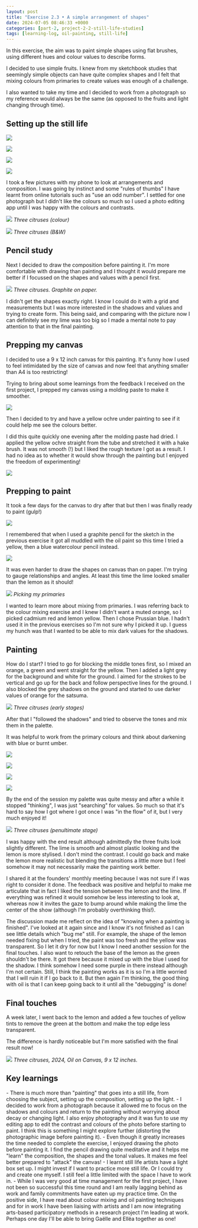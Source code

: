 ```yaml
---
layout: post
title: "Exercise 2.3 • A simple arrangement of shapes"
date: 2024-07-05 08:46:33 +0000
categories: [part-2, project-2-2-still-life-studies]
tags: [learning-log, oil-painting, still-life]
---
```


In this exercise, the aim was to paint simple shapes using flat brushes, using different hues and colour values to describe forms.

I decided to use simple fruits. I knew from my sketchbook studies that seemingly simple objects can have quite complex shapes and I felt that mixing colours from primaries to create values was enough of a challenge.

I also wanted to take my time and I decided to work from a photograph so my reference would always be the same (as opposed to the fruits and light changing through time).

<!-- wp:heading {"className":"wp-block-heading"} -->
## Setting up the still life 
<!-- /wp:heading --><!-- wp:gallery {"linkTo":"none"} -->
<!-- wp:image {"id":865} -->
![](/oca-foundation-painting-log/assets/images/img-4981.jpg)
<!-- wp:image {"id":863} -->
![](/oca-foundation-painting-log/assets/images/img-4978.jpg)

![](/oca-foundation-painting-log/assets/images/img-4976.jpg)
<!-- wp:image {"id":864} -->
![](/oca-foundation-painting-log/assets/images/img-4974.jpg)

<!-- /wp:gallery -->

I took a few pictures with my phone to look at arrangements and composition. I was going by instinct and some "rules of thumbs" I have learnt from online tutorials such as "use an odd number". I settled for one photograph but I didn't like the colours so much so I used a photo editing app until I was happy with the colours and contrasts.

![](/assets/images/img-0095-1-png)
_Three citruses (colour)_
<!-- wp:group {"layout":{"type":"flex","flexWrap":"nowrap"}} -->

![](/oca-foundation-painting-log/assets/images/img-4982-jpg-1.jpg)
_Three citruses (B&W)_

<!-- /wp:group --><!-- wp:heading {"className":"wp-block-heading"} -->
## Pencil study
<!-- /wp:heading -->

Next I decided to draw the composition before painting it. I'm more comfortable with drawing than painting and I thought it would prepare me better if I focussed on the shapes and values with a pencil first.

[![](/oca-foundation-painting-log/assets/images/2024-06-03-083550-1.jpg)](https://spaces.oca.ac.uk/gaellelog/wp-content/uploads/sites/5355/2024/06/2024-06-03_083550-1.jpg)
_Three citruses. Graphite on paper._

I didn't get the shapes exactly right. I know I could do it with a grid and measurements but I was more interested in the shadows and values and trying to create form. This being said, and comparing with the picture now I can definitely see my lime was too big so I made a mental note to pay attention to that in the final painting.

<!-- wp:heading {"className":"wp-block-heading"} -->
## Prepping my canvas
<!-- /wp:heading -->

I decided to use a 9 x 12 inch canvas for this painting. It's funny how I used to feel intimidated by the size of canvas and now feel that anything smaller than A4 is too restricting!

Trying to bring about some learnings from the feedback I received on the first project, I prepped my canvas using a molding paste to make it smoother.

![](/oca-foundation-painting-log/assets/images/img-4988.jpg)

Then I decided to try and have a yellow ochre under painting to see if it could help me see the colours better.

I did this quite quickly one evening after the molding paste had dried. I applied the yellow ochre straight from the tube and stretched it with a hake brush. It was not smooth (!) but I liked the rough texture I got as a result. I had no idea as to whether it would show through the painting but I enjoyed the freedom of experimenting!

[![](/oca-foundation-painting-log/assets/images/img-4990.jpg)](https://spaces.oca.ac.uk/gaellelog/wp-content/uploads/sites/5355/2024/06/img_4990.jpg)
<!-- wp:heading {"className":"wp-block-heading"} -->
## Prepping to paint
<!-- /wp:heading -->

It took a few days for the canvas to dry after that but then I was finally ready to paint (gulp!)

![](/oca-foundation-painting-log/assets/images/img-5007.jpg)

I remembered that when I used a graphite pencil for the sketch in the previous exercise it got all muddled with the oil paint so this time I tried a yellow, then a blue watercolour pencil instead.

![](/oca-foundation-painting-log/assets/images/img-5009.jpg)

It was even harder to draw the shapes on canvas than on paper. I'm trying to gauge relationships and angles. At least this time the lime looked smaller than the lemon as it should!

![](/oca-foundation-painting-log/assets/images/img-5006.jpg)
_Picking my primaries_

I wanted to learn more about mixing from primaries. I was referring back to the colour mixing exercise and I knew I didn't want a muted orange, so I picked cadmium red and lemon yellow. Then I chose Prussian blue. I hadn't used it in the previous exercises so I'm not sure why I picked it up. I guess my hunch was that I wanted to be able to mix dark values for the shadows.

<!-- wp:heading {"className":"wp-block-heading"} -->
## Painting 
<!-- /wp:heading -->

How do I start? I tried to go for blocking the middle tones first, so I mixed an orange, a green and went straight for the yellow. Then I added a light grey for the background and white for the ground. I aimed for the strokes to be vertical and go up for the back and follow perspective lines for the ground. I also blocked the grey shadows on the ground and started to use darker values of orange for the satsuma.

![](/oca-foundation-painting-log/assets/images/img-5012.jpg)
_Three citruses (early stages)_

After that I "followed the shadows" and tried to observe the tones and mix them in the palette.

It was helpful to work from the primary colours and think about darkening with blue or burnt umber.

<!-- wp:gallery {"linkTo":"none"} -->
<!-- wp:image {"id":877} -->
![](/oca-foundation-painting-log/assets/images/img-5027.jpg)
<!-- wp:image {"id":878} -->
![](/oca-foundation-painting-log/assets/images/img-5026.jpg)
<!-- wp:image {"id":879} -->
![](/oca-foundation-painting-log/assets/images/img-5028.jpg)
<!-- wp:image {"id":880} -->
![](/oca-foundation-painting-log/assets/images/img-5025.jpg)

<!-- /wp:gallery -->

By the end of the session my palette was quite messy and after a while it stopped "thinking", I was just "searching" for values. So much so that it's hard to say how I got where I got once I was "in the flow" of it, but I very much enjoyed it!

[![](/oca-foundation-painting-log/assets/images/photo-2024-06-09-145352-1.jpg)](https://spaces.oca.ac.uk/gaellelog/wp-content/uploads/sites/5355/2024/06/photo_2024-06-09_145352-1.jpg)
_Three citruses (penultimate stage)_

I was happy with the end result although admittedly the three fruits look slightly different. The lime is smooth and almost plastic looking and the lemon is more stylised. I don't mind the contrast. I could go back and make the lemon more realistic but blending the transitions a little more but I feel somehow it may not necessarily make the painting work better.

I shared it at the founders' monthly meeting because I was not sure if I was right to consider it done. The feedback was positive and helpful to make me articulate that in fact I liked the tension between the lemon and the lime. If everything was refined it would somehow be less interesting to look at, whereas now it invites the gaze to bump around while making the lime the center of the show (although I'm probably overthinking this!).

The discussion made me reflect on the idea of "knowing when a painting is finished". I've looked at it again since and I know it's not finished as I can see little details which "bug me" still. For example, the shape of the lemon needed fixing but when I tried, the paint was too fresh and the yellow was transparent. So I let it dry for now but I know I need another session for the final touches. I also want to retouch the base of the lemon as the green shouldn't be there. It got there because it mixed up with the blue I used for the shadow. I think somehow I need some purple in there instead although I'm not certain. Still, I think the painting works as it is so I'm a little worried that I will ruin it if I go back to it. But then again I'm thinking, the good thing with oil is that I can keep going back to it until all the "debugging" is done!

<!-- wp:heading {"className":"wp-block-heading"} -->
## Final touches 
<!-- /wp:heading -->

A week later, I went back to the lemon and added a few touches of yellow tints to remove the green at the bottom and make the top edge less transparent.

The difference is hardly noticeable but I'm more satisfied with the final result now!

[![](/oca-foundation-painting-log/assets/images/photo-2024-06-23-183755-1.jpg)](https://spaces.oca.ac.uk/gaellelog/wp-content/uploads/sites/5355/2024/06/photo_2024-06-23_183755-1.jpg)
_Three citruses, 2024, Oil on Canvas, 9 x 12 inches._
<!-- wp:heading {"className":"wp-block-heading"} -->
## Key learnings
<!-- /wp:heading --><!-- wp:list {"className":"wp-block-list"} -->
<!-- wp:list-item -->- There is much more than "painting" that goes into a still life, from choosing the subject, setting up the composition, setting up the light. 
<!-- /wp:list-item --><!-- wp:list-item -->- I decided to work from a photograph because it allowed me to focus on the shadows and colours and return to the painting without worrying about decay or changing light. I also enjoy photography and it was fun to use my editing app to edit the contrast and colours of the photo before starting to paint. I think this is something I might explore further (distorting the photographic image before painting it).
<!-- /wp:list-item --><!-- wp:list-item -->- Even though it greatly increases the time needed to complete the exercise, I enjoyed drawing the photo before painting it. I find the pencil drawing quite meditative and it helps me "learn" the composition, the shapes and the tonal values. It makes me feel better prepared to "attack" the canvas!
<!-- /wp:list-item --><!-- wp:list-item -->- I learnt still life artists have a light box set up. I might invest if I want to practice more still life. Or I could try and create one myself. I still feel a little limited with the space I have to work in. 
<!-- /wp:list-item --><!-- wp:list-item -->- While I was very good at time management for the first project, I have not been so successful this time round and I am really lagging behind as work and family commitments have eaten up my practice time. On the positive side, I have read about colour mixing and oil painting techniques and for in work I have been liaising with artists and I am now integrating arts-based participatory methods in a research project I'm leading at work. Perhaps one day I'll be able to bring Gaëlle and Ellëa together as one!
<!-- /wp:list-item -->
<!-- /wp:list -->